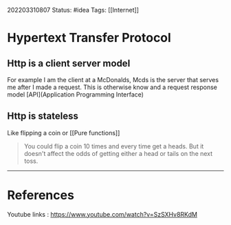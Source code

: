 202203310807
Status: #idea
Tags: [[Internet]]


# Hypertext Transfer Protocol
## Http is a client server model
For example I am the client at a McDonalds, Mcds is the server that serves me after I made a request. This is otherwise know and a request response model [API](Application Programming Interface)

## Http is stateless
Like flipping a coin or [[Pure functions]]

> You could flip a coin 10 times and every time get a heads. But it doesn't affect the odds of getting either a head or tails on the next toss.


---
# References

Youtube links
: https://www.youtube.com/watch?v=SzSXHv8RKdM